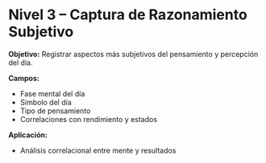 # Nivel 3 – Captura de Razonamiento Subjetivo

**Objetivo:** Registrar aspectos más subjetivos del pensamiento y percepción del día.

**Campos:**
- Fase mental del día
- Símbolo del día
- Tipo de pensamiento
- Correlaciones con rendimiento y estados

**Aplicación:**
- Análisis correlacional entre mente y resultados
